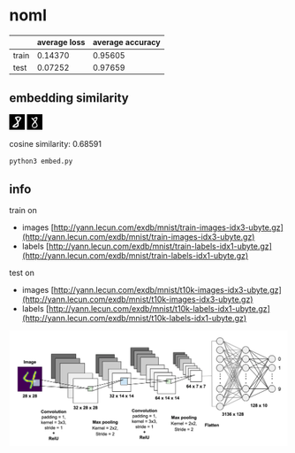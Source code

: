 # noml

|       | average loss | average accuracy |
|-------|--------------|------------------|
| train | 0.14370      | 0.95605          |
| test  | 0.07252      | 0.97659          |

## embedding similarity 

![IMG1](img/img_27311.jpg)
![IMG2](img/img_27355.jpg)

cosine similarity: 0.68591

```bash
python3 embed.py
```

## info

train on 
- images [http://yann.lecun.com/exdb/mnist/train-images-idx3-ubyte.gz](http://yann.lecun.com/exdb/mnist/train-images-idx3-ubyte.gz)
- labels [http://yann.lecun.com/exdb/mnist/train-labels-idx1-ubyte.gz](http://yann.lecun.com/exdb/mnist/train-labels-idx1-ubyte.gz)

test on
- images [http://yann.lecun.com/exdb/mnist/t10k-images-idx3-ubyte.gz](http://yann.lecun.com/exdb/mnist/t10k-images-idx3-ubyte.gz)
- labels [http://yann.lecun.com/exdb/mnist/t10k-labels-idx1-ubyte.gz](http://yann.lecun.com/exdb/mnist/t10k-labels-idx1-ubyte.gz)

![Network image](net.webp)
